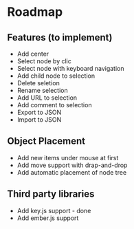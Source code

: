 Roadmap
=======

Features (to implement)
-----------------------

* Add center 
* Select node by clic
* Select node with keyboard navigation
* Add child node to selection
* Delete seletion
* Rename selection
* Add URL to selection
* Add comment to selection
* Export to JSON
* Import to JSON


Object Placement
----------------

* Add new items under mouse at first
* Add move support with drap-and-drop 
* Add automatic placement of node tree


Third party libraries
---------------------

* Add key.js support - done
* Add ember.js support

